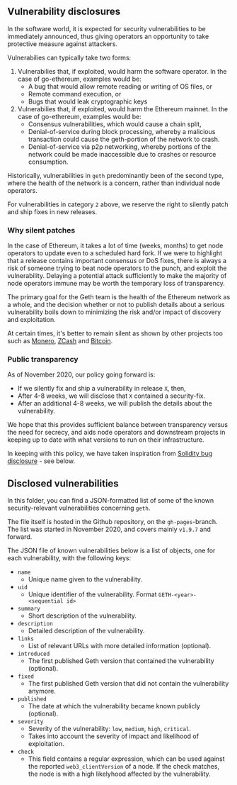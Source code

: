 ## Vulnerability disclosures

In the software world, it is expected for security vulnerabilities to be immediately announced, thus giving operators an opportunity to take protective measure against attackers. 

Vulnerabilies can typically take two forms: 

1. Vulnerabilies that, if exploited, would harm the software operator. In the case of go-ethereum, examples would be:
    - A bug that would allow remote reading or writing of OS files, or 
    - Remote command execution, or
    - Bugs that would leak cryptographic keys  
2. Vulnerabilies that, if exploited, would harm the Ethereum mainnet. In the case of go-ethereum, examples would be: 
    - Consensus vulnerabilities, which would cause a chain split, 
    - Denial-of-service during block processing, whereby a malicious transaction could cause the geth-portion of the network to crash.  
    - Denial-of-service via p2p networking, whereby portions of the network could be made inaccessible due to crashes or resource consumption.

Historically, vulnerabilities in `geth` predominantly been of the second type, where the health of the network is a concern, rather than individual node operators. 

For vulnerabilities in category `2` above, we reserve the right to silently patch and ship fixes in new releases. 

### Why silent patches

In the case of Ethereum, it takes a lot of time (weeks, months) to get node operators to update even to a scheduled hard fork. 
If we were to highlight that a release contains important consensus or DoS fixes, there is always a risk of someone trying to beat 
node operators to the punch, and exploit the vulnerability. Delaying a potential attack 
sufficiently to make the majority of node operators immune may be worth the temporary loss of transparency.

The primary goal for the Geth team is the health of the Ethereum network as a whole, and the decision whether or not to publish details about a serious vulnerability boils down 
to minimizing the risk and/or impact of discovery and exploitation. 

At certain times, it's better to remain silent as shown by other projects 
too such as [Monero](https://www.getmonero.org/2017/05/17/disclosure-of-a-major-bug-in-cryptonote-based-currencies.html), 
[ZCash](https://electriccoin.co/blog/zcash-counterfeiting-vulnerability-successfully-remediated/) and 
[Bitcoin](https://www.coindesk.com/the-latest-bitcoin-bug-was-so-bad-developers-kept-its-full-details-a-secret).

### Public transparency

As of November 2020, our policy going forward is: 

- If we silently fix and ship a vulnerability in release `X`, then, 
- After 4-8 weeks, we will disclose that `X` contained a security-fix. 
- After an additional 4-8 weeks, we will publish the details about the vulnerability.

We hope that this provides sufficient balance between transparency versus the need for secrecy, and aids node operators and downstream projects
 in keeping up to date with what versions to run on their infrastructure.

In keeping with this policy, we have taken inspiration from [Solidity bug disclosure](https://solidity.readthedocs.io/en/develop/bugs.html) - see below.

## Disclosed vulnerabilities

In this folder, you can find a JSON-formatted list of some of the known security-relevant vulnerabilities concerning `geth`. 

The file itself is hosted in the Github repository, on the `gh-pages`-branch. 
The list was started in November 2020, and covers mainly `v1.9.7` and forward.

The JSON file of known vulnerabilities below is a list of objects, one for each vulnerability, with the following keys:

- `name` 
  - Unique name given to the vulnerability.
- `uid` 
  - Unique identifier of the vulnerability. Format `GETH-<year>-<sequential id>`
- `summary`
  - Short description of the vulnerability.
- `description`
  - Detailed description of the vulnerability.
- `links`
  - List of relevant URLs with more detailed information (optional).
- `introduced`
  - The first published Geth version that contained the vulnerability (optional).
- `fixed`
  - The first published Geth version that did not contain the vulnerability anymore.
- `published`
  - The date at which the vulnerability became known publicly (optional).
- `severity`
  - Severity of the vulnerability: `low`, `medium`, `high`, `critical`. 
  - Takes into account the severity of impact and likelihood of exploitation.
- `check`
  - This field contains a regular expression, which can be used against the reported `web3_clientVersion` of a node. If the check 
    matches, the node is with a high likelyhood affected by the vulnerability.